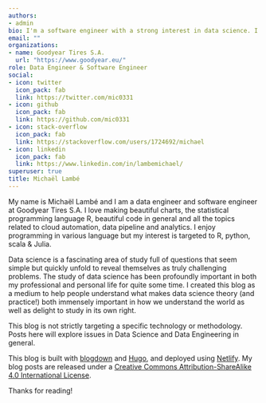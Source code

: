 ```yaml
---
authors:
- admin
bio: I'm a software engineer with a strong interest in data science. I am currently working as a data engineer at Goodyear. I enjoy technical topics and data storytelling.
email: ""
organizations:
- name: Goodyear Tires S.A.
  url: "https://www.goodyear.eu/"
role: Data Engineer & Software Engineer
social:
- icon: twitter
  icon_pack: fab
  link: https://twitter.com/mic0331
- icon: github
  icon_pack: fab
  link: https://github.com/mic0331
- icon: stack-overflow
  icon_pack: fab
  link: https://stackoverflow.com/users/1724692/michael
- icon: linkedin
  icon_pack: fab
  link: https://www.linkedin.com/in/lambemichael/
superuser: true
title: Michaël Lambé
---
```


My name is Michaël Lambé and I am a data engineer and software engineer at 
Goodyear Tires S.A. I love making beautiful charts, the statistical programming 
language R, beautiful code in general and all the topics related to cloud automation,
data pipeline and analytics. I enjoy programming in various language but my interest
is targeted to R, python, scala & Julia.

Data science is a fascinating area of study full of questions that seem simple 
but quickly unfold to reveal themselves as truly challenging problems. The study
of data science has been profoundly important in both my professional and personal
life for quite some time. I created this blog as a medium to help people understand
what makes data science theory (and practice!) both immensely important in how 
we understand the world as well as delight to study in its own right.

This blog is not strictly targeting a specific technology or 
methodology. Posts here will explore issues in Data Science and Data Engineering 
in general. 

This blog is built with [blogdown](https://github.com/rstudio/blogdown) and 
[Hugo](https://gohugo.io/), and deployed using [Netlify](https://www.netlify.com/). 
My blog posts are released under a [Creative Commons Attribution-ShareAlike 4.0 International License](http://creativecommons.org/licenses/by-sa/4.0/).

Thanks for reading!
